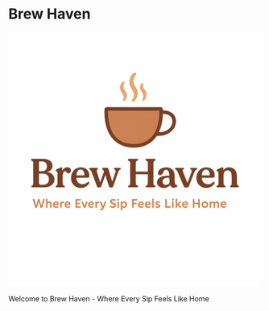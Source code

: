 # Brew Haven

![Brew Haven Logo](public/assets/logo.png)

Welcome to Brew Haven - Where Every Sip Feels Like Home
